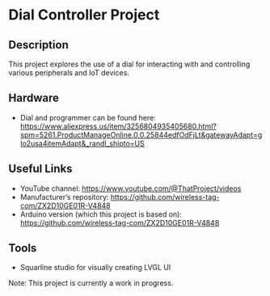 # Dial Controller Project

## Description

This project explores the use of a dial for interacting with and controlling various peripherals and IoT devices.

## Hardware

- Dial and programmer can be found here:
  https://www.aliexpress.us/item/3256804935405680.html?spm=5261.ProductManageOnline.0.0.25844edfOdFjLt&gatewayAdapt=glo2usa4itemAdapt&_randl_shipto=US

## Useful Links

- YouTube channel: https://www.youtube.com/@ThatProject/videos
- Manufacturer’s repository: https://github.com/wireless-tag-com/ZX2D10GE01R-V4848
- Arduino version (which this project is based on): https://github.com/wireless-tag-com/ZX2D10GE01R-V4848

## Tools

- Squarline studio for visually creating LVGL UI

Note: This project is currently a work in progress.
